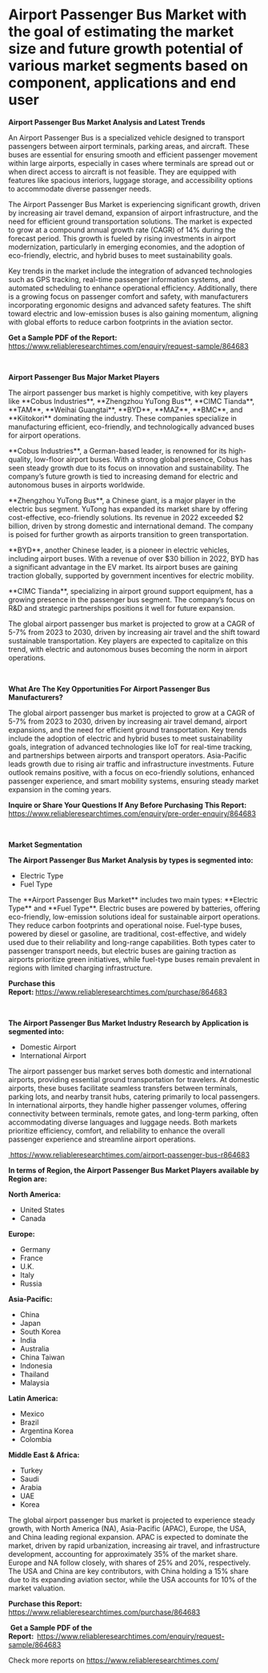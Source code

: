 <p><h1>Airport Passenger Bus Market with the goal of estimating the market size and future growth potential of various market segments based on component, applications and end user</h1></p><p><strong>Airport Passenger Bus Market Analysis and Latest Trends</strong></p>
<p><p>An Airport Passenger Bus is a specialized vehicle designed to transport passengers between airport terminals, parking areas, and aircraft. These buses are essential for ensuring smooth and efficient passenger movement within large airports, especially in cases where terminals are spread out or when direct access to aircraft is not feasible. They are equipped with features like spacious interiors, luggage storage, and accessibility options to accommodate diverse passenger needs.</p><p>The Airport Passenger Bus Market is experiencing significant growth, driven by increasing air travel demand, expansion of airport infrastructure, and the need for efficient ground transportation solutions. The market is expected to grow at a compound annual growth rate (CAGR) of 14% during the forecast period. This growth is fueled by rising investments in airport modernization, particularly in emerging economies, and the adoption of eco-friendly, electric, and hybrid buses to meet sustainability goals.</p><p>Key trends in the market include the integration of advanced technologies such as GPS tracking, real-time passenger information systems, and automated scheduling to enhance operational efficiency. Additionally, there is a growing focus on passenger comfort and safety, with manufacturers incorporating ergonomic designs and advanced safety features. The shift toward electric and low-emission buses is also gaining momentum, aligning with global efforts to reduce carbon footprints in the aviation sector.</p></p>
<p><strong>Get a Sample PDF of the Report:&nbsp;</strong> <a href="https://www.reliableresearchtimes.com/enquiry/request-sample/864683?utm_campaign=1940&utm_medium=2&utm_source=Github&utm_content=ia&utm_term=22012025&utm_id=airport-passenger-bus">https://www.reliableresearchtimes.com/enquiry/request-sample/864683</a></p>
<p>&nbsp;</p>
<p><strong>Airport Passenger Bus Major Market Players</strong></p>
<p><p>The airport passenger bus market is highly competitive, with key players like **Cobus Industries**, **Zhengzhou YuTong Bus**, **CIMC Tianda**, **TAM**, **Weihai Guangtai**, **BYD**, **MAZ**, **BMC**, and **Kiitokori** dominating the industry. These companies specialize in manufacturing efficient, eco-friendly, and technologically advanced buses for airport operations.</p><p>**Cobus Industries**, a German-based leader, is renowned for its high-quality, low-floor airport buses. With a strong global presence, Cobus has seen steady growth due to its focus on innovation and sustainability. The company’s future growth is tied to increasing demand for electric and autonomous buses in airports worldwide.</p><p>**Zhengzhou YuTong Bus**, a Chinese giant, is a major player in the electric bus segment. YuTong has expanded its market share by offering cost-effective, eco-friendly solutions. Its revenue in 2022 exceeded $2 billion, driven by strong domestic and international demand. The company is poised for further growth as airports transition to green transportation.</p><p>**BYD**, another Chinese leader, is a pioneer in electric vehicles, including airport buses. With a revenue of over $30 billion in 2022, BYD has a significant advantage in the EV market. Its airport buses are gaining traction globally, supported by government incentives for electric mobility.</p><p>**CIMC Tianda**, specializing in airport ground support equipment, has a growing presence in the passenger bus segment. The company’s focus on R&D and strategic partnerships positions it well for future expansion.</p><p>The global airport passenger bus market is projected to grow at a CAGR of 5-7% from 2023 to 2030, driven by increasing air travel and the shift toward sustainable transportation. Key players are expected to capitalize on this trend, with electric and autonomous buses becoming the norm in airport operations.</p></p>
<p>&nbsp;</p>
<p><strong>What Are The Key Opportunities For Airport Passenger Bus Manufacturers?</strong></p>
<p><p>The global airport passenger bus market is projected to grow at a CAGR of 5-7% from 2023 to 2030, driven by increasing air travel demand, airport expansions, and the need for efficient ground transportation. Key trends include the adoption of electric and hybrid buses to meet sustainability goals, integration of advanced technologies like IoT for real-time tracking, and partnerships between airports and transport operators. Asia-Pacific leads growth due to rising air traffic and infrastructure investments. Future outlook remains positive, with a focus on eco-friendly solutions, enhanced passenger experience, and smart mobility systems, ensuring steady market expansion in the coming years.</p></p>
<p><strong>Inquire or Share Your Questions If Any Before Purchasing This Report:</strong> <a href="https://www.reliableresearchtimes.com/enquiry/pre-order-enquiry/864683?utm_campaign=1940&utm_medium=2&utm_source=Github&utm_content=ia&utm_term=22012025&utm_id=airport-passenger-bus">https://www.reliableresearchtimes.com/enquiry/pre-order-enquiry/864683</a></p>
<p>&nbsp;</p>
<p><strong>Market Segmentation</strong></p>
<p><strong>The Airport Passenger Bus Market Analysis by types is segmented into:</strong></p>
<p><ul><li>Electric Type</li><li>Fuel Type</li></ul></p>
<p><p>The **Airport Passenger Bus Market** includes two main types: **Electric Type** and **Fuel Type**. Electric buses are powered by batteries, offering eco-friendly, low-emission solutions ideal for sustainable airport operations. They reduce carbon footprints and operational noise. Fuel-type buses, powered by diesel or gasoline, are traditional, cost-effective, and widely used due to their reliability and long-range capabilities. Both types cater to passenger transport needs, but electric buses are gaining traction as airports prioritize green initiatives, while fuel-type buses remain prevalent in regions with limited charging infrastructure.</p></p>
<p><strong>Purchase this Report:&nbsp;</strong><a href="https://www.reliableresearchtimes.com/purchase/864683?utm_campaign=1940&utm_medium=2&utm_source=Github&utm_content=ia&utm_term=22012025&utm_id=airport-passenger-bus">https://www.reliableresearchtimes.com/purchase/864683</a></p>
<p>&nbsp;</p>
<p><strong>The Airport Passenger Bus Market Industry Research by Application is segmented into:</strong></p>
<p><ul><li>Domestic Airport</li><li>International Airport</li></ul></p>
<p><p>The airport passenger bus market serves both domestic and international airports, providing essential ground transportation for travelers. At domestic airports, these buses facilitate seamless transfers between terminals, parking lots, and nearby transit hubs, catering primarily to local passengers. In international airports, they handle higher passenger volumes, offering connectivity between terminals, remote gates, and long-term parking, often accommodating diverse languages and luggage needs. Both markets prioritize efficiency, comfort, and reliability to enhance the overall passenger experience and streamline airport operations.</p></p>
<p><a href="https://www.reliableresearchtimes.com/airport-passenger-bus-r864683?utm_campaign=1940&utm_medium=2&utm_source=Github&utm_content=ia&utm_term=22012025&utm_id=airport-passenger-bus">&nbsp;https://www.reliableresearchtimes.com/airport-passenger-bus-r864683</a></p>
<p><strong>In terms of Region, the Airport Passenger Bus Market Players available by Region are:</strong></p>
<p>
    <p> <strong> North America: </strong>
        <ul>
            <li>United States</li>
            <li>Canada</li>
        </ul>
        </p> 
    <p> <strong> Europe: </strong>
        <ul>
            <li>Germany</li>
            <li>France</li>
            <li>U.K.</li>
            <li>Italy</li>
            <li>Russia</li>
        </ul>
        </p> 
    <p> <strong> Asia-Pacific: </strong>
        <ul>
            <li>China</li>
            <li>Japan</li>
            <li>South Korea</li>
            <li>India</li>
            <li>Australia</li>
            <li>China Taiwan</li>
            <li>Indonesia</li>
            <li>Thailand</li>
            <li>Malaysia</li>
        </ul>
        </p> 
    <p> <strong> Latin America: </strong>
        <ul>
            <li>Mexico</li>
            <li>Brazil</li>
            <li>Argentina Korea</li>
            <li>Colombia</li>
        </ul>
        </p> 
    <p> <strong> Middle East & Africa: </strong>
        <ul>
            <li>Turkey</li>
            <li>Saudi</li>
            <li>Arabia</li>
            <li>UAE</li>
            <li>Korea</li>
        </ul>
    </p>
    </p>
<p><p>The global airport passenger bus market is projected to experience steady growth, with North America (NA), Asia-Pacific (APAC), Europe, the USA, and China leading regional expansion. APAC is expected to dominate the market, driven by rapid urbanization, increasing air travel, and infrastructure development, accounting for approximately 35% of the market share. Europe and NA follow closely, with shares of 25% and 20%, respectively. The USA and China are key contributors, with China holding a 15% share due to its expanding aviation sector, while the USA accounts for 10% of the market valuation.</p></p>
<p><strong>Purchase this Report: </strong><a href="https://www.reliableresearchtimes.com/purchase/864683?utm_campaign=1940&utm_medium=2&utm_source=Github&utm_content=ia&utm_term=22012025&utm_id=airport-passenger-bus">https://www.reliableresearchtimes.com/purchase/864683</a></p>
<p>&nbsp;<strong>Get a Sample PDF of the Report:&nbsp;&nbsp;</strong><a href="https://www.reliableresearchtimes.com/enquiry/request-sample/864683?utm_campaign=1940&utm_medium=2&utm_source=Github&utm_content=ia&utm_term=22012025&utm_id=airport-passenger-bus">https://www.reliableresearchtimes.com/enquiry/request-sample/864683</a></p>
<p><strong></strong></p>
<p>Check more reports on <a href="https://www.reliableresearchtimes.com/?utm_campaign=1940&utm_medium=2&utm_source=Github&utm_content=ia&utm_term=22012025&utm_id=airport-passenger-bus">https://www.reliableresearchtimes.com/</a></p>